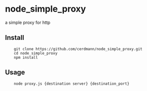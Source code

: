 node_simple_proxy
=================

a simple proxy for http

Install
-------
        git clone https://github.com/cerdmann/node_simple_proxy.git
        cd node_simple_proxy
        npm install

Usage
-----
        node proxy.js {destination server} {destination_port}
